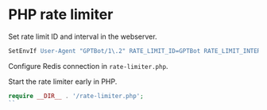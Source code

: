 # PHP rate limiter

Set rate limit ID and interval in the webserver.

```apache
SetEnvIf User-Agent "GPTBot/1\.2" RATE_LIMIT_ID=GPTBot RATE_LIMIT_INTERVAL=10
```

Configure Redis connection in `rate-limiter.php`.

Start the rate limiter early in PHP.

```php
require __DIR__ . '/rate-limiter.php';
``
